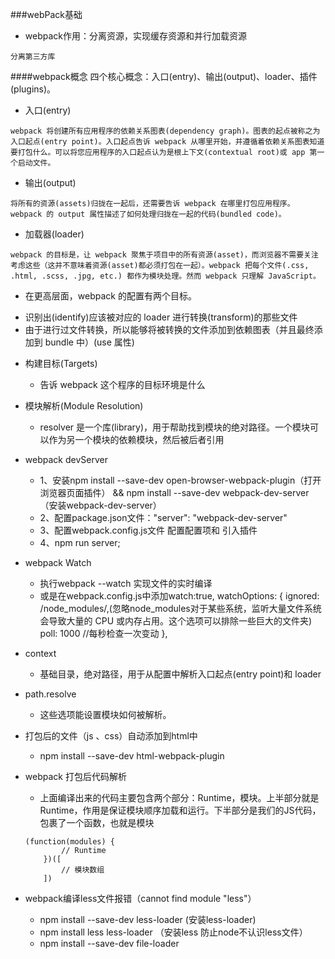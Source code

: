 ###webPack基础
- webpack作用：分离资源，实现缓存资源和并行加载资源
```
分离第三方库
```
####webpack概念
四个核心概念：入口(entry)、输出(output)、loader、插件(plugins)。

- 入口(entry)
```
webpack 将创建所有应用程序的依赖关系图表(dependency graph)。图表的起点被称之为入口起点(entry point)。入口起点告诉 webpack 从哪里开始，并遵循着依赖关系图表知道要打包什么。可以将您应用程序的入口起点认为是根上下文(contextual root)或 app 第一个启动文件。
```

- 输出(output)
```
将所有的资源(assets)归拢在一起后，还需要告诉 webpack 在哪里打包应用程序。webpack 的 output 属性描述了如何处理归拢在一起的代码(bundled code)。
```

- 加载器(loader)
```
webpack 的目标是，让 webpack 聚焦于项目中的所有资源(asset)，而浏览器不需要关注考虑这些（这并不意味着资源(asset)都必须打包在一起）。webpack 把每个文件(.css, .html, .scss, .jpg, etc.) 都作为模块处理。然而 webpack 只理解 JavaScript。
```
-  在更高层面，webpack 的配置有两个目标。
+  识别出(identify)应该被对应的 loader 进行转换(transform)的那些文件
+  由于进行过文件转换，所以能够将被转换的文件添加到依赖图表（并且最终添加到 bundle 中）(use 属性)


- 构建目标(Targets)
    - 告诉 webpack 这个程序的目标环境是什么
    
- 模块解析(Module Resolution)
    - resolver 是一个库(library)，用于帮助找到模块的绝对路径。一个模块可以作为另一个模块的依赖模块，然后被后者引用
    
    
    
    
    

    
    
    
    
    
    
    
    
    
    
    
    
    
    
- webpack devServer
    + 1、安装npm install --save-dev  open-browser-webpack-plugin（打开浏览器页面插件） && npm install --save-dev webpack-dev-server（安装webpack-dev-server）
    + 2、配置package.json文件："server": "webpack-dev-server"
    + 3、配置webpack.config.js文件 配置配置项和 引入插件
    + 4、npm run server;  
    
    
- webpack Watch
    + 执行webpack --watch 实现文件的实时编译
    + 或是在webpack.config.js中添加watch:true,
    watchOptions: {
            ignored: /node_modules/,(忽略node_modules对于某些系统，监听大量文件系统会导致大量的 CPU 或内存占用。这个选项可以排除一些巨大的文件夹)
            poll: 1000 //每秒检查一次变动
        },
    
    
    
- context
    + 基础目录，绝对路径，用于从配置中解析入口起点(entry point)和 loader
    
- path.resolve
    + 这些选项能设置模块如何被解析。
    
- 打包后的文件（js 、css）自动添加到html中
    + npm install --save-dev html-webpack-plugin
    
    
    
    
    
    
    
- webpack 打包后代码解析
    + 上面编译出来的代码主要包含两个部分：Runtime，模块。上半部分就是Runtime，作用是保证模块顺序加载和运行。下半部分是我们的JS代码，包裹了一个函数，也就是模块
    ```
    (function(modules) {
            // Runtime
        })([
            // 模块数组
        ])
    ```
    
    
    
    
- webpack编译less文件报错（cannot find module "less"）
    + npm install --save-dev less-loader (安装less-loader)
    + npm install less less-loader （安装less 防止node不认识less文件）
    + npm install --save-dev file-loader 
    